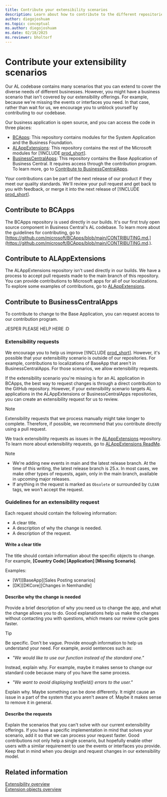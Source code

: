 ```yaml
---
title: Contribute your extensibility scenarios
description: Learn about how to contribute to the different repositories that contain the business application.
author: diegojoshuam
ms.topic: conceptual
ms.author: diegojoshuam
ms.date: 02/18/2025
ms.reviewer: bholtorf
---
```


# Contribute your extensibility scenarios

Our AL codebase contains many scenarios that you can extend to cover the diverse needs of different businesses. However, you might have a business scenario that isn't covered by our extensibility offerings. For example, because we're missing the events or interfaces you need. In that case, rather than wait for us, we encourage you to unblock yourself by contributing to our codebase.

Our business application is open source, and you can access the code in three places:

* [BCApps](https://github.com/microsoft/BCapps): This repository contains modules for the System Application and the Business Foundation.
* [ALAppExtensions](https://github.com/microsoft/ALAppExtensions): This repository contains the rest of the Microsoft modules for [!INCLUDE [prod_short](includes/prod_short.md)].
* [BusinessCentralApps](https://github.com/microsoft/BusinessCentralApps): This repository contains the Base Application of Business Central. It requires access through the contribution program. To learn more, go to [Contribute to BusinessCentralApps](#contribute-to-businesscentralapps).

Your contributions can be part of the next release of our product if they meet our quality standards. We'll review your pull request and get back to you with feedback, or merge it into the next release of [!INCLUDE [prod_short](includes/prod_short.md)].

## Contribute to BCApps

The BCApps repository is used directly in our builds. It's our first truly open source component in Business Central's AL codebase. To learn more about the guidelines for contributing, go to [https://github.com/microsoft/BCApps/blob/main/CONTRIBUTING.md.](https://github.com/microsoft/BCApps/blob/main/CONTRIBUTING.md.).

## Contribute to ALAppExtensions

The ALAppExtensions repository isn't used directly in our builds. We have a process to accept pull requests made to the main branch of this repository. You can provide contributions to Microsoft apps for all of our localizations. To explore some examples of contributions, go to [ALAppExtensions](https://github.com/microsoft/ALAppExtensions/pulls?q=is%3Apr+is%3Aclosed+is%3Amerged).

## Contribute to BusinessCentralApps

To contribute to change to the Base Application, you can request access to our contribution program.

 JESPER PLEASE HELP HERE :D

### Extensibility requests

We encourage you to help us improve [!INCLUDE [prod_short](includes/prod_short.md)]. However, it's possible that your extensibility scenario is outside of our repositories. For example, contributions to localizations of BaseApp that aren't in BusinessCentralApps. For those scenarios, we allow extensibility requests.

If the extensibility scenario you're missing is for an AL application in BCApps, the best way to request changes is through a direct contribution to the GitHub repository. However, if your extensibility scenario targets AL applications in the ALAppExtensions or BusinessCentralApps repositories, you can create an extensibility request for us to review.

> [!NOTE]
> Extensibility requests that we process manually might take longer to complete. Therefore, if possible, we recommend that you contribute directly using a pull request.

We track extensibility requests as issues in the [ALAppExtensions](https://github.com/microsoft/ALAppExtensions/issues) repository. To learn more about extensibility requests, go to [ALAppExtensions ReadMe](https://github.com/microsoft/ALAppExtensions/blob/main/README.md#extensibility-requests).

> [!NOTE]
>
> * We're adding new events in main and the latest release branch. At the time of this writing, the latest release branch is 25.x. In most cases, we make other types of requests, again, only in the main branch, available in upcoming major releases.
> * If anything in the request is marked as `Obsolete` or surrounded by `CLEAN` tags, we won't accept the request.

### Guidelines for an extensibility request

Each request should contain the following information:

* A clear title.
* A description of why the change is needed.
* A description of the request.

#### Write a clear title

The title should contain information about the specific objects to change. For example, **[Country Code] [Application] [Missing Scenario]**.

Examples:

* [W1][BaseApp][Sales Posting scenarios]
* [DK][DKCore][Changes in Nemhandle]

#### Describe why the change is needed

Provide a brief description of why you need us to change the app, and what the change allows you to do. Good explanations help us make the changes without contacting you with questions, which means our review cycle goes faster.

> [!TIP]
> Be specific. Don't be vague. Provide enough information to help us understand your need. For example, avoid sentences such as:
>
> * *"We would like to use our function instead of the standard one."*
>
> Instead, explain why. For example, maybe it makes sense to change our standard code because many of you have the same process.
>
> * *"We want to avoid displaying testfield() errors to the user."*
>
> Explain why. Maybe something can be done differently. It might cause an issue in a part of the system that you aren't aware of. Maybe it makes sense to remove it in general.

#### Describe the requests

Explain the scenarios that you can't solve with our current extensibility offerings. If you have a specific implementation in mind that solves your scenario, add it so that we can process your request faster. Good contributions not only help a single scenario, but hopefully enable other users with a similar requirement to use the events or interfaces you provide. Keep that in mind when you design and request changes in our extensibility model.

## Related information

[Extensibility overview](devenv-extensibility-overview.md)  
[Extension objects overview](devenv-extension-object-overview.md)  
